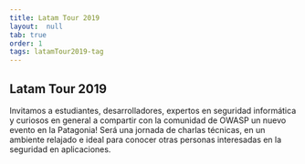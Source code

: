 ```yaml
---
title: Latam Tour 2019
layout:  null
tab: true
order: 1
tags: latamTour2019-tag
---
```


## Latam Tour 2019

Invitamos a estudiantes, desarrolladores, expertos en seguridad informática y curiosos en general a compartir con la comunidad de OWASP un nuevo evento en la Patagonia! Será una jornada de charlas técnicas, en un ambiente relajado e ideal para conocer otras personas interesadas en la seguridad en aplicaciones.

